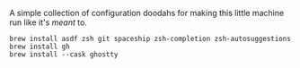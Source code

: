 A simple collection of configuration doodahs for making this little machine run like it's *meant* to.

```
brew install asdf zsh git spaceship zsh-completion zsh-autosuggestions
brew install gh
brew install --cask ghostty
```
